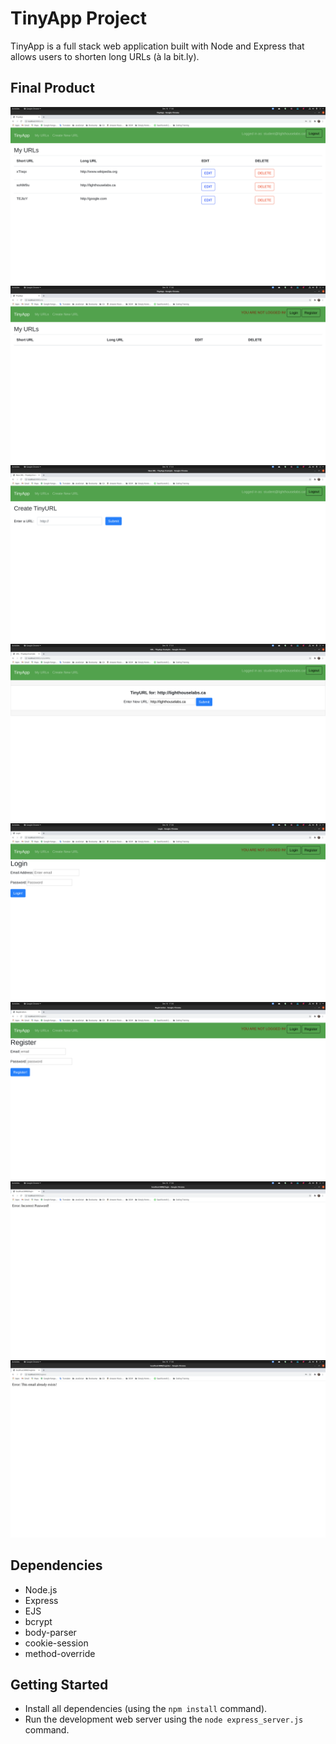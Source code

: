 # TinyApp Project

TinyApp is a full stack web application built with Node and Express that allows users to shorten long URLs (à la bit.ly).

## Final Product

!["screenshot of index page when logged in with URLs listed"](https://raw.githubusercontent.com/rbbenett/tinyapp/efe0fe36dacb9d9612df0de03f1f90d461b1f883/docs/Index-Page-Login-Detected.png)
!["screenshot of index page when logged out with no URLs listed"](https://raw.githubusercontent.com/rbbenett/tinyapp/efe0fe36dacb9d9612df0de03f1f90d461b1f883/docs/Index-Page-No-Login-Detected.png)
!["screenshot of new URL creation page"](https://raw.githubusercontent.com/rbbenett/tinyapp/efe0fe36dacb9d9612df0de03f1f90d461b1f883/docs/Create-URL-Page.png)
!["screenshot of URL edit page"](https://raw.githubusercontent.com/rbbenett/tinyapp/efe0fe36dacb9d9612df0de03f1f90d461b1f883/docs/Edit-URL-Page.png)
!["screenshot of user login page"](https://raw.githubusercontent.com/rbbenett/tinyapp/efe0fe36dacb9d9612df0de03f1f90d461b1f883/docs/Login-Page.png)
!["screenshot of new user registration page"](https://raw.githubusercontent.com/rbbenett/tinyapp/efe0fe36dacb9d9612df0de03f1f90d461b1f883/docs/New-User-Registration-Page.png)
!["screenshot of error page when the wrong password is entered"](https://raw.githubusercontent.com/rbbenett/tinyapp/efe0fe36dacb9d9612df0de03f1f90d461b1f883/docs/Error-Page-Wrong-Password.png)
!["screenshot of error page when trying to register an existing email"](https://raw.githubusercontent.com/rbbenett/tinyapp/efe0fe36dacb9d9612df0de03f1f90d461b1f883/docs/Error-Page-Email-Exists.png)

## Dependencies

- Node.js
- Express
- EJS
- bcrypt
- body-parser
- cookie-session
- method-override

## Getting Started

- Install all dependencies (using the `npm install` command).
- Run the development web server using the `node express_server.js` command.